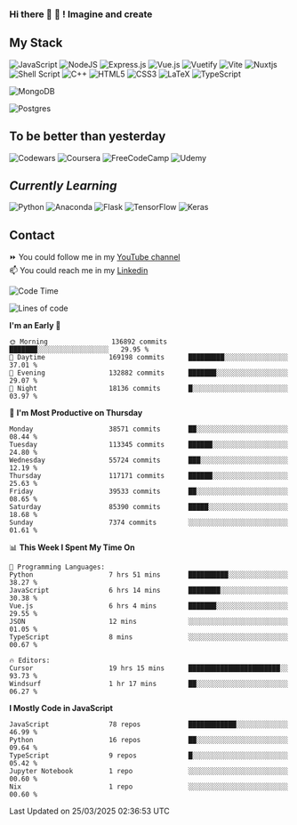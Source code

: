 ### Hi there 👋 🤖 ! Imagine and create

## My Stack
![JavaScript](https://img.shields.io/badge/javascript-%23323330.svg?style=for-the-badge&logo=javascript&logoColor=%23F7DF1E) ![NodeJS](https://img.shields.io/badge/node.js-6DA55F?style=for-the-badge&logo=node.js&logoColor=white) <img alt="Express.js" src="https://img.shields.io/badge/express.js%20-%23404d59.svg?&style=for-the-badge"/> ![Vue.js](https://img.shields.io/badge/vuejs-%2335495e.svg?style=for-the-badge&logo=vuedotjs&logoColor=%234FC08D) ![Vuetify](https://img.shields.io/badge/Vuetify-1867C0?style=for-the-badge&logo=vuetify&logoColor=AEDDFF) ![Vite](https://img.shields.io/badge/vite-%23646CFF.svg?style=for-the-badge&logo=vite&logoColor=white) ![Nuxtjs](https://img.shields.io/badge/Nuxt-002E3B?style=for-the-badge&logo=nuxtdotjs&logoColor=#00DC82) ![Shell Script](https://img.shields.io/badge/shell_script-%23121011.svg?style=for-the-badge&logo=gnu-bash&logoColor=white) ![C++](https://img.shields.io/badge/c++-%2300599C.svg?style=for-the-badge&logo=c%2B%2B&logoColor=white) ![HTML5](https://img.shields.io/badge/html5-%23E34F26.svg?style=for-the-badge&logo=html5&logoColor=white) ![CSS3](https://img.shields.io/badge/css3-%231572B6.svg?style=for-the-badge&logo=css3&logoColor=white) ![LaTeX](https://img.shields.io/badge/latex-%23008080.svg?style=for-the-badge&logo=latex&logoColor=white) ![TypeScript](https://img.shields.io/badge/typescript-%23007ACC.svg?style=for-the-badge&logo=typescript&logoColor=white)
<div>
  <img alt="MongoDB" src ="https://img.shields.io/badge/MongoDB-%234ea94b.svg?&style=for-the-badge&logo=mongodb&logoColor=white"/>
  
  ![Postgres](https://img.shields.io/badge/postgres-%23316192.svg?style=for-the-badge&logo=postgresql&logoColor=white)
</div>

## To be better than yesterday
![Codewars](https://img.shields.io/badge/Codewars-B1361E?style=for-the-badge&logo=codewars&logoColor=grey)
  ![Coursera](https://img.shields.io/badge/Coursera-%230056D2.svg?style=for-the-badge&logo=Coursera&logoColor=white)
  ![FreeCodeCamp](https://img.shields.io/badge/Freecodecamp-%23123.svg?&style=for-the-badge&logo=freecodecamp&logoColor=green)
  ![Udemy](https://img.shields.io/badge/Udemy-A435F0?style=for-the-badge&logo=Udemy&logoColor=white)

## *Currently Learning*
![Python](https://img.shields.io/badge/python-3670A0?style=for-the-badge&logo=python&logoColor=ffdd54) ![Anaconda](https://img.shields.io/badge/Anaconda-%2344A833.svg?style=for-the-badge&logo=anaconda&logoColor=white) 
![Flask](https://img.shields.io/badge/flask-%23000.svg?style=for-the-badge&logo=flask&logoColor=white) ![TensorFlow](https://img.shields.io/badge/TensorFlow-%23FF6F00.svg?style=for-the-badge&logo=TensorFlow&logoColor=white) ![Keras](https://img.shields.io/badge/Keras-%23D00000.svg?style=for-the-badge&logo=Keras&logoColor=white)

## Contact
⏩ You could follow me in my <a href="https://www.youtube.com/c/ViktorJimenezF" target="blank">YouTube channel</a>   <br>
📫 You could reach me in my <a href="https://www.linkedin.com/in/victorjuanjimenez/" target="blank">Linkedin</a>  

<!--START_SECTION:waka-->
![Code Time](http://img.shields.io/badge/Code%20Time-3%2C322%20hrs%201%20min-blue)

![Lines of code](https://img.shields.io/badge/From%20Hello%20World%20I%27ve%20Written-641.0%20million%20lines%20of%20code-blue)

**I'm an Early 🐤** 

```text
🌞 Morning                136892 commits      ███████░░░░░░░░░░░░░░░░░░   29.95 % 
🌆 Daytime                169198 commits      █████████░░░░░░░░░░░░░░░░   37.01 % 
🌃 Evening                132882 commits      ███████░░░░░░░░░░░░░░░░░░   29.07 % 
🌙 Night                  18136 commits       █░░░░░░░░░░░░░░░░░░░░░░░░   03.97 % 
```
📅 **I'm Most Productive on Thursday** 

```text
Monday                   38571 commits       ██░░░░░░░░░░░░░░░░░░░░░░░   08.44 % 
Tuesday                  113345 commits      ██████░░░░░░░░░░░░░░░░░░░   24.80 % 
Wednesday                55724 commits       ███░░░░░░░░░░░░░░░░░░░░░░   12.19 % 
Thursday                 117171 commits      ██████░░░░░░░░░░░░░░░░░░░   25.63 % 
Friday                   39533 commits       ██░░░░░░░░░░░░░░░░░░░░░░░   08.65 % 
Saturday                 85390 commits       █████░░░░░░░░░░░░░░░░░░░░   18.68 % 
Sunday                   7374 commits        ░░░░░░░░░░░░░░░░░░░░░░░░░   01.61 % 
```


📊 **This Week I Spent My Time On** 

```text
💬 Programming Languages: 
Python                   7 hrs 51 mins       ██████████░░░░░░░░░░░░░░░   38.27 % 
JavaScript               6 hrs 14 mins       ████████░░░░░░░░░░░░░░░░░   30.38 % 
Vue.js                   6 hrs 4 mins        ███████░░░░░░░░░░░░░░░░░░   29.55 % 
JSON                     12 mins             ░░░░░░░░░░░░░░░░░░░░░░░░░   01.05 % 
TypeScript               8 mins              ░░░░░░░░░░░░░░░░░░░░░░░░░   00.67 % 

🔥 Editors: 
Cursor                   19 hrs 15 mins      ███████████████████████░░   93.73 % 
Windsurf                 1 hr 17 mins        ██░░░░░░░░░░░░░░░░░░░░░░░   06.27 % 
```

**I Mostly Code in JavaScript** 

```text
JavaScript               78 repos            ████████████░░░░░░░░░░░░░   46.99 % 
Python                   16 repos            ██░░░░░░░░░░░░░░░░░░░░░░░   09.64 % 
TypeScript               9 repos             █░░░░░░░░░░░░░░░░░░░░░░░░   05.42 % 
Jupyter Notebook         1 repo              ░░░░░░░░░░░░░░░░░░░░░░░░░   00.60 % 
Nix                      1 repo              ░░░░░░░░░░░░░░░░░░░░░░░░░   00.60 % 
```




 Last Updated on 25/03/2025 02:36:53 UTC
<!--END_SECTION:waka-->

<!--
**ViktorJJF/ViktorJJF** is a ✨ _special_ ✨ repository because its `README.md` (this file) appears on your GitHub profile.



Here are some ideas to get you started:

- 🔭 I’m currently working on ...
- 🌱 I’m currently learning ...
- 👯 I’m looking to collaborate on ...
- 🤔 I’m looking for help with ...
- 💬 Ask me about ...
- 📫 How to reach me: ...
- 😄 Pronouns: ...
- ⚡ Fun fact: ...
-->
